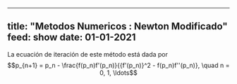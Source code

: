  ---
title: "Metodos Numericos : Newton Modificado"
feed: show
date: 01-01-2021
---

La ecuación de iteración de este método está dada por
    $$p_{n+1} = p_n - \frac{f(p_n)f'(p_n)}{{f'(p_n)}^2 - f(p_n)f''(p_n)}, \quad n = 0, 1, \ldots$$
